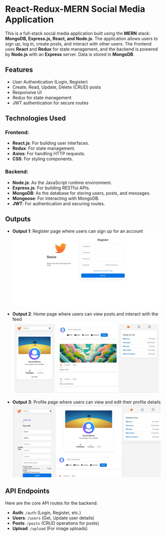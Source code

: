 # React-Redux-MERN Social Media Application

This is a full-stack social media application built using the **MERN** stack: **MongoDB, Express.js, React, and Node.js**. The application allows users to sign up, log in, create posts, and interact with other users. The frontend uses **React** and **Redux** for state management, and the backend is powered by **Node.js** with an **Express** server. Data is stored in **MongoDB**.

## Features

-   User Authentication (Login, Register)
-   Create, Read, Update, Delete (CRUD) posts
-   Responsive UI
-   Redux for state management
-   JWT authentication for secure routes

## Technologies Used

### Frontend:

-   **React.js**: For building user interfaces.
-   **Redux**: For state management.
-   **Axios**: For handling HTTP requests.
-   **CSS**: For styling components.

### Backend:

-   **Node.js**: As the JavaScript runtime environment.
-   **Express.js**: For building RESTful APIs.
-   **MongoDB**: As the database for storing users, posts, and messages.
-   **Mongoose**: For interacting with MongoDB.
-   **JWT**: For authentication and securing routes.

## Outputs

-   **Output 1**: Register page where users can sign up for an account  
    ![Register Page](./output/output1.jpeg)

-   **Output 2**: Home page where users can view posts and interact with the feed  
    ![Home Page](./output/output2.jpeg)

-   **Output 3**: Profile page where users can view and edit their profile details  
    ![Profile Page](./output/output3.jpeg)

## API Endpoints

Here are the core API routes for the backend:

-   **Auth**: `/auth` (Login, Register, etc.)
-   **Users**: `/users` (Get, Update user details)
-   **Posts**: `/posts` (CRUD operations for posts)
-   **Upload**: `/upload` (For image uploads)
